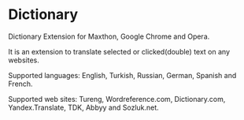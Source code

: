 # Dictionary
Dictionary Extension for Maxthon, Google Chrome and Opera.

It is an extension to translate selected or clicked(double) text on any websites.

Supported languages: English, Turkish, Russian, German, Spanish and French.

Supported web sites: Tureng, Wordreference.com, Dictionary.com, Yandex.Translate, TDK, Abbyy and Sozluk.net.
